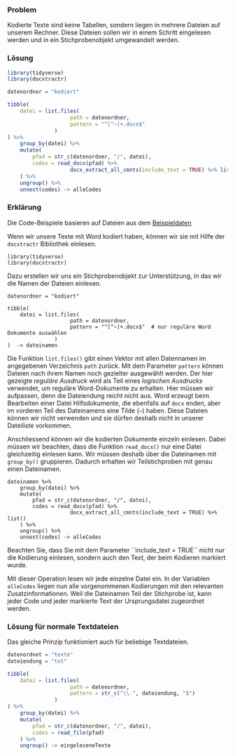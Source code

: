### Problem 

Kodierte Texte sind keine Tabellen, sondern liegen in mehrere Dateien auf unserem Rechner. Diese Dateien sollen wir in einem Schritt eingelesen werden und in ein Stichprobenobjekt umgewandelt werden. 

### Lösung

```r
library(tidyverse)
library(docxtractr)

datenordner = "kodiert"

tibble(
    datei = list.files(
                    path = datenordner, 
                    pattern = "^[^~]+.docx$"  
               )
) %>% 
    group_by(datei) %>% 
    mutate(
        pfad = str_c(datenordner, "/", datei),
        codes = read_docx(pfad) %>% 
                    docx_extract_all_cmnts(include_text = TRUE) %>% list()
    ) %>% 
    ungroup() %>% 
    unnest(codes) -> alleCodes
```

### Erklärung

Die Code-Beispiele basieren auf Dateien aus dem [Beispieldaten](https://moodle.zhaw.ch/mod/resource/view.php?id=703515)

Wenn wir unsere Texte mit Word kodiert haben, können wir sie mit Hilfe der `docxtractr` Bibliothek einlesen. 

```
library(tidyverse)
library(docxtractr)
```

Dazu erstellen wir uns ein Stichprobenobjekt zur Unterstützung, in das wir die Namen der Dateien einlesen.

```
datenordner = "kodiert"

tibble(
    datei = list.files(
                    path = datenordner, 
                    pattern = "^[^~]+.docx$"  # nur reguläre Word Dokumente auswählen
               )
)  -> dateinamen
```

Die Funktion `list.files()` gibt einen Vektor mit allen Datennamen im angegebenen Verzeichnis `path` zurück. Mit dem Parameter `pattern` können Dateien nach ihrem Namen noch gezielter ausgewählt werden. Der hier gezeigte *reguläre Ausdruck* wird als Teil eines *logischen Ausdrucks* verwendet, um reguläre Word-Dokumente zu erhalten. Hier müssen wir aufpassen, denn die Dateiendung reicht nicht aus. Word erzeugt beim Bearbeiten einer Datei Hilfsdokumente, die ebenfalls auf `docx` enden, aber im vorderen Teil des Dateinamens eine Tilde (`~`) haben. Diese Dateien können wir nicht verwenden und sie dürfen deshalb nicht in unserer Dateiliste vorkommen.

Anschliessend können wir die kodierten Dokumente einzeln einlesen. Dabei müssen wir beachten, dass die Funktion `read_docx()` nur eine Datei gleichzeitig einlesen kann. Wir müssen deshalb über die Dateinamen mit `group_by()` gruppieren. Dadurch erhalten wir Teilstichproben mit genau einen Dateinamen. 

```
dateinamen %>% 
    group_by(datei) %>% 
    mutate(
        pfad = str_c(datenordner, "/", datei),
        codes = read_docx(pfad) %>% 
                    docx_extract_all_cmnts(include_text = TRUE) %>% list()
    ) %>% 
    ungroup() %>% 
    unnest(codes) -> alleCodes
```

<p class="alert alert-warning" markdown="1">
Beachten Sie, dass Sie mit dem Parameter ``include_text = TRUE`` nicht nur die Kodierung einlesen, sondern auch den Text, der beim Kodieren markiert wurde. 
</p>

Mit dieser Operation lesen wir jede einzelne Datei ein. In der Variablen `alleCodes` liegen nun alle vorgenommenen Kodierungen mit den relevanten Zusatzinformationen. Weil die Dateinamen Teil der Stichprobe ist, kann jeder Code und jeder markierte Text der Ursprungsdatei zugeordnet werden. 

### Lösung für normale Textdateien

Das gleiche Prinzip funktioniert auch für beliebige Textdateien.

```r
datenordnet = "texte"
dateiendung = "txt"

tibble(
    datei = list.files(
                    path = datenordner, 
                    pattern = str_c("\\.", dateiendung, "$")
               )
) %>% 
    group_by(datei) %>% 
    mutate(
        pfad = str_c(datenordner, "/", datei),
        codes = read_file(pfad)
    ) %>% 
    ungroup() -> eingeleseneTexte
```
